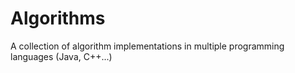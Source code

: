 # Algorithms
A collection of algorithm implementations in multiple programming languages (Java, C++...)

